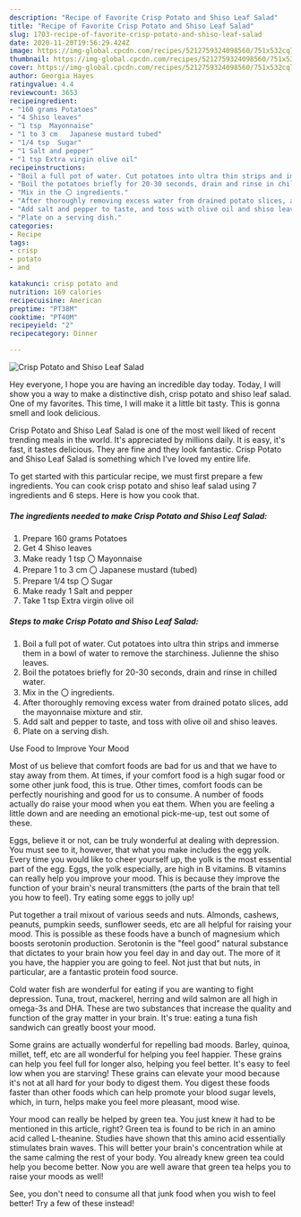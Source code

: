 ```yaml
---
description: "Recipe of Favorite Crisp Potato and Shiso Leaf Salad"
title: "Recipe of Favorite Crisp Potato and Shiso Leaf Salad"
slug: 1703-recipe-of-favorite-crisp-potato-and-shiso-leaf-salad
date: 2020-11-20T19:56:29.424Z
image: https://img-global.cpcdn.com/recipes/5212759324098560/751x532cq70/crisp-potato-and-shiso-leaf-salad-recipe-main-photo.jpg
thumbnail: https://img-global.cpcdn.com/recipes/5212759324098560/751x532cq70/crisp-potato-and-shiso-leaf-salad-recipe-main-photo.jpg
cover: https://img-global.cpcdn.com/recipes/5212759324098560/751x532cq70/crisp-potato-and-shiso-leaf-salad-recipe-main-photo.jpg
author: Georgia Hayes
ratingvalue: 4.4
reviewcount: 3653
recipeingredient:
- "160 grams Potatoes"
- "4 Shiso leaves"
- "1 tsp  Mayonnaise"
- "1 to 3 cm   Japanese mustard tubed"
- "1/4 tsp  Sugar"
- "1 Salt and pepper"
- "1 tsp Extra virgin olive oil"
recipeinstructions:
- "Boil a full pot of water. Cut potatoes into ultra thin strips and immerse them in a bowl of water to remove the starchiness. Julienne the shiso leaves."
- "Boil the potatoes briefly for 20-30 seconds, drain and rinse in chilled water."
- "Mix in the 〇 ingredients."
- "After thoroughly removing excess water from drained potato slices, add the mayonnaise mixture and stir."
- "Add salt and pepper to taste, and toss with olive oil and shiso leaves."
- "Plate on a serving dish."
categories:
- Recipe
tags:
- crisp
- potato
- and

katakunci: crisp potato and 
nutrition: 169 calories
recipecuisine: American
preptime: "PT38M"
cooktime: "PT40M"
recipeyield: "2"
recipecategory: Dinner

---
```



![Crisp Potato and Shiso Leaf Salad](https://img-global.cpcdn.com/recipes/5212759324098560/751x532cq70/crisp-potato-and-shiso-leaf-salad-recipe-main-photo.jpg)

Hey everyone, I hope you are having an incredible day today. Today, I will show you a way to make a distinctive dish, crisp potato and shiso leaf salad. One of my favorites. This time, I will make it a little bit tasty. This is gonna smell and look delicious.



Crisp Potato and Shiso Leaf Salad is one of the most well liked of recent trending meals in the world. It's appreciated by millions daily. It is easy, it's fast, it tastes delicious. They are fine and they look fantastic. Crisp Potato and Shiso Leaf Salad is something which I've loved my entire life.


To get started with this particular recipe, we must first prepare a few ingredients. You can cook crisp potato and shiso leaf salad using 7 ingredients and 6 steps. Here is how you cook that.

<!--inarticleads1-->

##### The ingredients needed to make Crisp Potato and Shiso Leaf Salad:

1. Prepare 160 grams Potatoes
1. Get 4 Shiso leaves
1. Make ready 1 tsp 〇 Mayonnaise
1. Prepare 1 to 3 cm  〇 Japanese mustard (tubed)
1. Prepare 1/4 tsp 〇 Sugar
1. Make ready 1 Salt and pepper
1. Take 1 tsp Extra virgin olive oil




<!--inarticleads2-->

##### Steps to make Crisp Potato and Shiso Leaf Salad:

1. Boil a full pot of water. Cut potatoes into ultra thin strips and immerse them in a bowl of water to remove the starchiness. Julienne the shiso leaves.
1. Boil the potatoes briefly for 20-30 seconds, drain and rinse in chilled water.
1. Mix in the 〇 ingredients.
1. After thoroughly removing excess water from drained potato slices, add the mayonnaise mixture and stir.
1. Add salt and pepper to taste, and toss with olive oil and shiso leaves.
1. Plate on a serving dish.




Use Food to Improve Your Mood


Most of us believe that comfort foods are bad for us and that we have to stay away from them. At times, if your comfort food is a high sugar food or some other junk food, this is true. Other times, comfort foods can be perfectly nourishing and good for us to consume. A number of foods actually do raise your mood when you eat them. When you are feeling a little down and are needing an emotional pick-me-up, test out some of these.

Eggs, believe it or not, can be truly wonderful at dealing with depression. You must see to it, however, that what you make includes the egg yolk. Every time you would like to cheer yourself up, the yolk is the most essential part of the egg. Eggs, the yolk especially, are high in B vitamins. B vitamins can really help you improve your mood. This is because they improve the function of your brain's neural transmitters (the parts of the brain that tell you how to feel). Try eating some eggs to jolly up!

Put together a trail mixout of various seeds and nuts. Almonds, cashews, peanuts, pumpkin seeds, sunflower seeds, etc are all helpful for raising your mood. This is possible as these foods have a bunch of magnesium which boosts serotonin production. Serotonin is the "feel good" natural substance that dictates to your brain how you feel day in and day out. The more of it you have, the happier you are going to feel. Not just that but nuts, in particular, are a fantastic protein food source.

Cold water fish are wonderful for eating if you are wanting to fight depression. Tuna, trout, mackerel, herring and wild salmon are all high in omega-3s and DHA. These are two substances that increase the quality and function of the gray matter in your brain. It's true: eating a tuna fish sandwich can greatly boost your mood. 

Some grains are actually wonderful for repelling bad moods. Barley, quinoa, millet, teff, etc are all wonderful for helping you feel happier. These grains can help you feel full for longer also, helping you feel better. It's easy to feel low when you are starving! These grains can elevate your mood because it's not at all hard for your body to digest them. You digest these foods faster than other foods which can help promote your blood sugar levels, which, in turn, helps make you feel more pleasant, mood wise.

Your mood can really be helped by green tea. You just knew it had to be mentioned in this article, right? Green tea is found to be rich in an amino acid called L-theanine. Studies have shown that this amino acid essentially stimulates brain waves. This will better your brain's concentration while at the same calming the rest of your body. You already knew green tea could help you become better. Now you are well aware that green tea helps you to raise your moods as well!

See, you don't need to consume all that junk food when you wish to feel better! Try a few of these instead!

